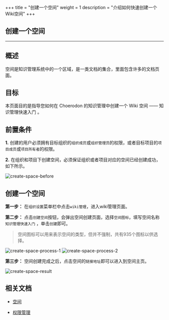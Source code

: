 +++
title = "创建一个空间"
weight = 1
description = "介绍如何快速创建一个Wiki空间"
+++

## 创建一个空间
---

## 概述

空间是知识管理系统中的一个区域，是一类文档的集合，里面包含许多的文档页面。

## 目标

本页面目的是指导您如何在 Choerodon 的知识管理中创建一个 Wiki 空间 —— 知识管理快速入门 。

## 前置条件

**1.** 创建的用户必须拥有目标组织的`组织成员`或`组织管理员`的权限，或者目标项目的`项目成员`或`项目所有者`的权限。

**2.** 在组织和项目下创建空间，必须保证组织或者项目对应的空间已经创建成功，如下所示。

![create-space-before](/img/docs/quick-start/project-member/wiki-manager/create-space/create-space-before.png)


## 创建一个空间

**第一步：** 在`组织设置`菜单栏中点击`wiki管理`，进入wiki管理页面。

**第二步：** 点击`创建空间`按钮，会弹出空间创建页面，选择`空间图标`，填写空间名称 `知识管理快速入门` ，单击`创建`即可。

 <blockquote class="note">
    空间图标可以用来表示空间的类型，但并不强制，共有935个图标以供选择。
 </blockquote>


![create-space-process-1](/img/docs/quick-start/project-member/wiki-manager/create-space/create-space-process-1.png)
![create-space-process-2](/img/docs/quick-start/project-member/wiki-manager/create-space/create-space-process-2.png)

**第三步：** 空间创建完成之后，点击空间的`链接地址`即可以进入到空间主页。

![create-space-result](/img/docs/quick-start/project-member/wiki-manager/create-space/create-space-result.png)

## 相关文档

- [空间](../../../../user-guide/wiki/space)

- [权限管理](../../../../user-guide/wiki/hierarchy)
